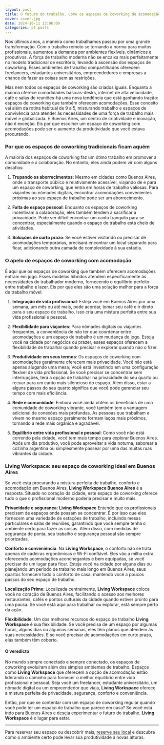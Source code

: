 ```yaml
---
layout: post
title: O futuro do trabalho, Como os espaços de coworking de acomodação estão revolucionando a visão geral do trabalho
cover: cover.jpg
date: 2024-10-11 13:06:00
categories: pt posts
---
```


Nos últimos anos, a maneira como trabalhamos passou por uma grande transformação. Com o trabalho remoto se tornando a norma para muitos profissionais, aumentou a demanda por ambientes flexíveis, dinâmicos e produtivos. A força de trabalho moderna não se encaixa mais perfeitamente no modelo tradicional de escritório, levando à ascensão dos espaços de coworking. Esses ambientes de trabalho compartilhados oferecem freelancers, estudantes universitários, empreendedores e empresas a chance de fazer as coisas sem as restrições.

Mas nem todos os espaços de coworking são criados iguais. Enquanto a maioria oferece comodidades básicas-desks, internet de alta velocidade, café e salas de reuniões-há uma nova tendência que está ganhando tração: espaços de coworking que também oferecem acomodações. Esse conceito vai além da rotina habitual de 9 a 5, misturando trabalho e espaços de convivência para atender às necessidades de uma força de trabalho mais móvel e globalizada. E Buenos Aires, um centro de criatividade e inovação, não é exceção. Eis por que escolher um espaço de coworking com acomodações pode ser o aumento da produtividade que você estava procurando.

### Por que os espaços de coworking tradicionais ficam aquém

A maioria dos espaços de coworking faz um ótimo trabalho em promover a comunidade e a colaboração. No entanto, eles ainda podem vir com alguns desafios:

1. **Trupando os aborrecimentos**: Mesmo em cidades como Buenos Aires, onde o transporte público é relativamente acessível, viajando de e para um espaço de coworking, que entra em horas de trabalho valiosas. Para viajantes ou nômades digitais, encontrar acomodações convenientes próximas ao seu espaço de trabalho pode ser um aborrecimento.

2. **Falta de espaço pessoal**: Enquanto os espaços de coworking incentivam a colaboração, eles também tendem a sacrificar a privacidade. Pode ser difícil encontrar um canto tranquilo para se concentrar, especialmente quando o espaço de trabalho está cheio de atividades.

3. **Soluções de curto prazo**: Se você estiver visitando ou precisar de acomodações temporárias, precisará encontrar um local separado para ficar, adicionando outra camada de complexidade à sua estadia.

### O apelo de espaços de coworking com acomodação

É aqui que os espaços de coworking que também oferecem acomodações entram em jogo. Esses modelos híbridos atendem especificamente às necessidades do trabalhador moderno, fornecendo o equilíbrio perfeito entre trabalho e lazer. Eis por que eles são uma solução melhor para a força de trabalho móvel:

1. **Integração de vida profissional**: Esteja você em Buenos Aires por uma semana, um mês ou até mais, pode acordar, tomar seu café e ir direto para o seu espaço de trabalho. Isso cria uma mistura perfeita entre sua vida profissional e pessoal.

2. **Flexibilidade para viajantes**: Para nômades digitais ou viajantes frequentes, a conveniência de não ter que coordenar entre acomodações e um espaço de trabalho é um mudança de jogo. Esteja você na cidade por negócios ou prazer, esses espaços oferecem a flexibilidade de trabalhar quando precisar e explorar quando não o fizer.

3. **Produtividade em seus termos**: Os espaços de coworking com acomodações geralmente oferecem mais privacidade. Você não está apenas alugando uma mesa; Você está investindo em uma configuração flexível de vida profissional. Se você precisar se concentrar sem interrupções, terá a opção de trabalhar na privacidade do seu quarto ou recuar para um canto mais silencioso do espaço. Além disso, estar a alguns passos do seu quarto significa que você pode gerenciar seu tempo com mais eficiência.

4. **Rede e comunidade**: Embora você ainda obtém os benefícios de uma comunidade de coworking vibrante, você também tem a vantagem adicional de conexões mais profundas. As pessoas que trabalham e vivem no mesmo espaço geralmente formam laços mais próximos, tornando a rede mais orgânica e agradável.

5. **Equilíbrio entre vida profissional e pessoal**: Como você não está correndo pela cidade, você tem mais tempo para explorar Buenos Aires. Após um dia produtivo, você pode aproveitar a vida noturna, saborear a cozinha argentina ou simplesmente passear por uma das muitas ruas vibrantes da cidade.

### Living Workspace: seu espaço de coworking ideal em Buenos Aires

Se você está procurando a mistura perfeita de trabalho, conforto e acomodação em Buenos Aires, **Living Workspace Buenos Aires** é a resposta. Situado no coração da cidade, este espaço de coworking oferece tudo o que o profissional moderno poderia precisar e muito mais.

**Privacidade e segurança**:  **Living Workspace** Entende que os profissionais precisam de espaços onde possam se concentrar. É por isso que eles fornecem uma variedade de estações de trabalho, incluindo mesas particulares e salas de reuniões, garantindo que você sempre tenha o ambiente certo para fazer as coisas. Além disso, com medidas de segurança de ponta, seu trabalho e segurança pessoal são sempre priorizadas.

**Conforto e conveniência**: Na **Living Workspace**, o conforto não se trata apenas de cadeiras ergonômicas e Wi-Fi confiável. Eles vão a milha extra, oferecendo acomodações aconchegantes e bem equipadas, se você precisar de um lugar para ficar. Esteja você na cidade por alguns dias ou planejando um período de trabalho mais longo em Buenos Aires, seus quartos fornecem todo o conforto de casa, mantendo você a poucos passos do seu espaço de trabalho.

**Localização Prime**: Localizada centralmente, **Living Workspace** coloca você no coração de Buenos Aires, facilitando o acesso aos melhores restaurantes, cafés e pontos culturais da cidade quando estiver pronto para uma pausa. Se você está aqui para trabalhar ou explorar, está sempre perto da ação.

**Flexibilidade**: Um dos melhores recursos do espaço de trabalho **Living Workspace** é sua flexibilidade. Se você precisa de um espaço por algumas horas, alguns dias ou algumas semanas, eles têm planos que atendem às suas necessidades. E se você precisar de acomodações em curto prazo, elas também têm coberto.

#### O veredicto

No mundo sempre conectado e sempre conectado, os espaços de coworking evoluíram além dos simples ambientes de trabalho. Espaços como  **Living Workspace** que oferecem a opção de acomodação estão liderando o caminho para fornecer o melhor equilíbrio entre vida profissional e pessoal. Seja você um freelancer, estudante universitário, um nômade digital ou um empreendedor que viaja,  **Living Workspace** oferece a mistura perfeita de privacidade, segurança, conforto e conveniência.

Então, por que se contentar com um espaço de coworking regular quando você pode ter um espaço de trabalho que parece em casa? Se você está indo para Buenos Aires e deseja experimentar o futuro do trabalho, **Living Workspace** é o lugar para estar.

----

Para reservar seu espaço ou descobrir mais, [reserve seu local](/#registre) e descubra como o ambiente certo pode levar sua produtividade a novas alturas.
